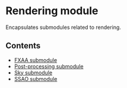 # Rendering module
Encapsulates submodules related to rendering.

## Contents
* [FXAA submodule](./FXAASubmodule.html)
* [Post-processing submodule](./PostProcessingSubmodule.html)
* [Sky submodule](./SkySubmodule.html)
* [SSAO submodule](./SSAOSubmodule.html)
